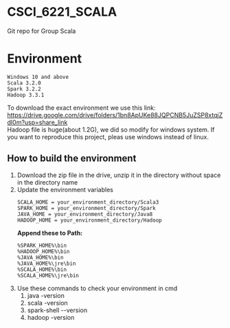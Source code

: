 # CSCI_6221_SCALA
Git repo for Group Scala  
# Environment      
    Windows 10 and above
    Scala 3.2.0  
    Spark 3.2.2  
    Hadoop 3.3.1  
To download the exact environment we use this link:  
https://drive.google.com/drive/folders/1bn8ApUKe88JQPCNB5JuZSP8xtqjZdI0m?usp=share_link  
Hadoop file is huge(about 1.2G), we did so modify for windows system. If you want to reproduce this project, pleas use windows instead of linux.
## How to build the environment 
1. Download the zip file in the drive, unzip it in the directory without space in the directory name
2. Update the environment variables
    ```
    SCALA_HOME = your_environment_directory/Scala3  
    SPARK_HOME = your_environment_directory/Spark  
    JAVA_HOME = your_environment_directory/Java8  
    HADOOP_HOME = your_environment_directory/Hadoop
    ```
    **Append these to Path:**   
    ```
    %SPARK_HOME%\bin
    %HADOOP_HOME%\bin
    %JAVA_HOME%\bin
    %JAVA_HOME%\jre\bin
    %SCALA_HOME%\bin
    %SCALA_HOME%\jre\bin
    ```
1. Use these commands to check your environment in cmd  
    1. java -version  
    2. scala -version  
    3. spark-shell --version 
    4. hadoop -version
    

